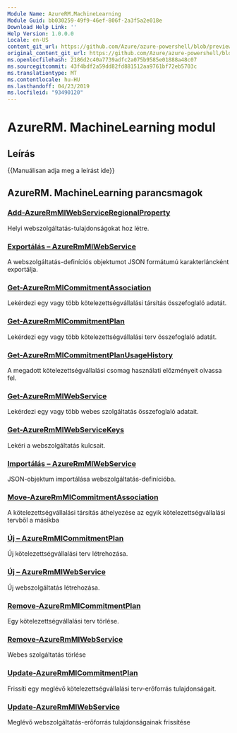 ```yaml
---
Module Name: AzureRM.MachineLearning
Module Guid: bb030259-49f9-46ef-806f-2a3f5a2e018e
Download Help Link: ''
Help Version: 1.0.0.0
Locale: en-US
content_git_url: https://github.com/Azure/azure-powershell/blob/preview/src/ResourceManager/MachineLearning/Commands.MachineLearning/help/AzureRM.MachineLearning.md
original_content_git_url: https://github.com/Azure/azure-powershell/blob/preview/src/ResourceManager/MachineLearning/Commands.MachineLearning/help/AzureRM.MachineLearning.md
ms.openlocfilehash: 2186d2c40a7739adfc2a075b9585e01888a48c07
ms.sourcegitcommit: 43f4bdf2a59dd82fd881512aa9761bf72eb5703c
ms.translationtype: MT
ms.contentlocale: hu-HU
ms.lasthandoff: 04/23/2019
ms.locfileid: "93490120"
---
```

# AzureRM. MachineLearning modul
## Leírás
{{Manuálisan adja meg a leírást ide}}

## AzureRM. MachineLearning parancsmagok
### [Add-AzureRmMlWebServiceRegionalProperty](Add-AzureRmMlWebServiceRegionalProperty.md)
Helyi webszolgáltatás-tulajdonságokat hoz létre.

### [Exportálás – AzureRmMlWebService](Export-AzureRmMlWebService.md)
A webszolgáltatás-definíciós objektumot JSON formátumú karakterláncként exportálja.

### [Get-AzureRmMlCommitmentAssociation](Get-AzureRmMlCommitmentAssociation.md)
Lekérdezi egy vagy több kötelezettségvállalási társítás összefoglaló adatát.

### [Get-AzureRmMlCommitmentPlan](Get-AzureRmMlCommitmentPlan.md)
Lekérdezi egy vagy több kötelezettségvállalási terv összefoglaló adatát.

### [Get-AzureRmMlCommitmentPlanUsageHistory](Get-AzureRmMlCommitmentPlanUsageHistory.md)
A megadott kötelezettségvállalási csomag használati előzményeit olvassa fel.

### [Get-AzureRmMlWebService](Get-AzureRmMlWebService.md)
Lekérdezi egy vagy több webes szolgáltatás összefoglaló adatait.

### [Get-AzureRmMlWebServiceKeys](Get-AzureRmMlWebServiceKeys.md)
Lekéri a webszolgáltatás kulcsait.

### [Importálás – AzureRmMlWebService](Import-AzureRmMlWebService.md)
JSON-objektum importálása webszolgáltatás-definícióba.

### [Move-AzureRmMlCommitmentAssociation](Move-AzureRmMlCommitmentAssociation.md)
A kötelezettségvállalási társítás áthelyezése az egyik kötelezettségvállalási tervből a másikba

### [Új – AzureRmMlCommitmentPlan](New-AzureRmMlCommitmentPlan.md)
Új kötelezettségvállalási terv létrehozása.

### [Új – AzureRmMlWebService](New-AzureRmMlWebService.md)
Új webszolgáltatás létrehozása.

### [Remove-AzureRmMlCommitmentPlan](Remove-AzureRmMlCommitmentPlan.md)
Egy kötelezettségvállalási terv törlése.

### [Remove-AzureRmMlWebService](Remove-AzureRmMlWebService.md)
Webes szolgáltatás törlése

### [Update-AzureRmMlCommitmentPlan](Update-AzureRmMlCommitmentPlan.md)
Frissíti egy meglévő kötelezettségvállalási terv-erőforrás tulajdonságait.

### [Update-AzureRmMlWebService](Update-AzureRmMlWebService.md)
Meglévő webszolgáltatás-erőforrás tulajdonságainak frissítése

